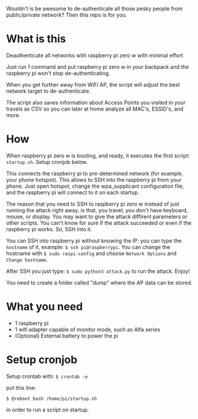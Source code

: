 Wouldn't is be awesome to de-authenticate all those pesky people from public/private network? Then this repo is for you.

# What is this
Deauthenticate all networks with raspberry pi zero w with minimal effort

Just run 1 command and put raspberry pi zero w in your backpack and the raspberry pi won't stop de-authenticating.

When you get further away from WiFi AP, the script will adjust the best network target to de-authenticate.

The script also saves information about Access Points you visited in your travels as CSV so you can later at home analyze all MAC's, ESSID's, and more.

# How

When raspberry pi zero w is booting, and ready, it executes the first script: `startup.sh`. Setup cronjob below.

This connects the raspberry pi to pre-determined network (for example, your phone hotspot). This allows to SSH into the raspberry pi from your phone. Just open hotspot, change the wpa_supplicant configuration file, and the raspberry pi will connect to it on each startup.

The reason that you need to SSH to raspberry pi zero w instead of just running the attack right away, is that, you travel, you don't have keyboard, mouse, or display. You may want to give the attack diffirent parameters or other scripts. You can't know for sure if the attack succeeded or even if the raspberry pi works. So, SSH into it.

You can SSH into raspberry pi without knowing the IP: you can type the `hostname` of it, example: `$ ssh pi@raspberrypi`. You can change the hostname with `$ sudo raspi-config` and choose `Network Options` and `Change hostname`.

After SSH you just type: `$ sudo python3 attack.py` to run the attack. Enjoy!

You need to create a folder called "dump" where the AP data can be stored.

# What you need

* 1 raspberry pi
* 1 wifi adapter capable of monitor mode, such as Alfa series
* (Optional) External battery to power the pi

# Setup cronjob

Setup crontab with:
`$ crontab -e`

put this line:

`$ @reboot bash /home/pi/startup.sh`

in order to run a script on startup.
